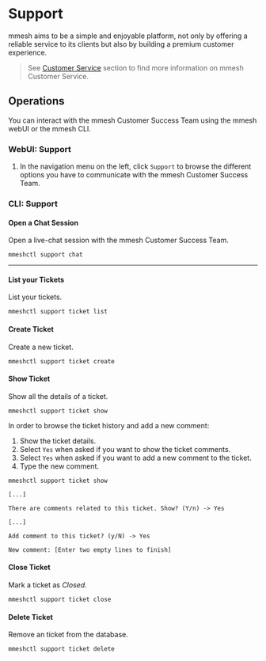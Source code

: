 # Support

mmesh aims to be a simple and enjoyable platform, not only by offering a reliable service to its clients but also by building a premium customer experience.

> See [Customer Service](/platform/support/overview) section to find more information on mmesh Customer Service.

## Operations

You can interact with the mmesh Customer Success Team using the mmesh webUI or the mmesh CLI.

### WebUI: Support

1. In the navigation menu on the left, click `Support` to browse the different options you have to communicate with the mmesh Customer Success Team.

### CLI: Support

#### Open a Chat Session

Open a live-chat session with the mmesh Customer Success Team.

```shell
mmeshctl support chat
```

***

#### List your Tickets

List your tickets.

```shell
mmeshctl support ticket list
```

#### Create Ticket

Create a new ticket.

```shell
mmeshctl support ticket create
```

#### Show Ticket

Show all the details of a ticket.

```shell
mmeshctl support ticket show
```

In order to browse the ticket history and add a new comment:

1. Show the ticket details.
2. Select `Yes` when asked if you want to show the ticket comments.
3. Select `Yes` when asked if you want to add a new comment to the ticket.
4. Type the new comment.

```shell
mmeshctl support ticket show

[...]

There are comments related to this ticket. Show? (Y/n) -> Yes

[...]

Add comment to this ticket? (y/N) -> Yes

New comment: [Enter two empty lines to finish]
```

#### Close Ticket

Mark a ticket as *Closed*.

```shell
mmeshctl support ticket close
```

#### Delete Ticket

Remove an ticket from the database.

```shell
mmeshctl support ticket delete
```
